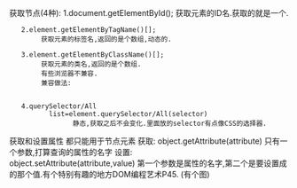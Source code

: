 

获取节点(4种):
       1.document.getElementById();
            获取元素的ID名.获取的就是一个.
       
       2.element.getElementByTagName()[];
            获取元素的标签名,返回的是个数组,动态的.

       3.element.getElementByClassName()[];
            获取元素的类名,返回的是个数组.
            有些浏览器不兼容.
            兼容做法:
               

       4.querySelector/All
              list=element.querySelector/All(selector)
                    静态,获取之后不会变化.里面放的selector有点像CSS的选择器.

获取和设置属性
  都只能用于节点元素 
  获取:
           object.getAttribute(attribute)
                   只有一个参数,打算查询的属性的名字
  设置:          
           object.setAttribute(attribute,value)
                   第一个参数是属性的名字,第二个是要设置成的那个值.有个特别有趣的地方DOM编程艺术P45.
(有个图)
